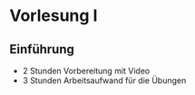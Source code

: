 # Vorlesung I

## Einführung

- 2 Stunden Vorbereitung mit Video
- 3 Stunden Arbeitsaufwand für die Übungen
